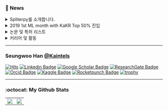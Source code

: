 ### 📢 News

</div>
<details>
  <summary>Spliterpy를 소개합니다.</summary>

  ## Spliterpy를 소개합니다.

  <div align=center>
  
  ![img](./img/spliterpy_logo.png)
  
  [![DOI](https://zenodo.org/badge/doi/10.5281/zenodo.4475970.svg)](http://dx.doi.org/10.5281/zenodo.4475970)
  
  학부생때 제작한 것으로 CSV 파일을 특정 지점마다 각각 잘라 저장하는 프로그램을 Pandas와 PySide2를 이용하여 제작 후 [itch.io](https://kaintels.itch.io/spliterpy)에 무료배포하였습니다.
  [[Source code Link]](https://github.com/Kaintels/spliterpy)
  
</div>
</details>



</div>
<details>
  <summary>2019 1st ML month with KaKR Top 50% 진입</summary>

  ## 🏆 2019 1st ML month with KaKR Top 50% 진입

  <div align=center>
  
  캐글 코리아가 주관하고, 구글 코리아에서 후원한 제1회 캐글 코리아 대회에서 상위 50% 이내에 포함되어 소정의 상품을 받았습니다.
  [[Leaderboard 확인 (**153rd** of 349)]](https://www.kaggle.com/c/2019-1st-ml-month-with-kakr/leaderboard)
  
</div>
</details>


</div>
<details>
  <summary>논문 및 특허 리스트</summary>

  ## ✒ Article
  
  - [G. Kim, Y. S. Hariyani, S. Han, H. Lee, R. Sohn, and C. Park, “Optimization of Deep Neural Networks for Heartrate Estimation from Face Video Stream to Implement Smart Health-City,” The Journal of Korean Institute of Communications and Information Sciences, vol. 45, no. 12, pp. 2220–2228, 2020.](https://doi.org/10.7840/kics.2020.45.12.2220)
  - [C. Lee, W. Lee, S. Han, and C. Park, “ECG-Based Arrhythmia Detection SNN Algorithm Using STDP and Spike Inference for Smart Health City,” The Journal of Korean Institute of Communications and Information Sciences, vol. 45, no. 12, pp. 2193–2201, 2020.](https://doi.org/10.7840/kics.2020.45.12.2193)
  - [S. Han, W. Lee, H. Eom, J. Kim, C. Park, "Detection of Arrhythmia using 1D Convolution Neural Network with LSTM Model", IEIE Transactions on Smart Processing & Computing 9 (4), 261-265, 2020](https://doi.org/10.5573/IEIESPC.2020.9.4.261)
  - [H. Eom, D. Lee, S. Han, Y.S. Hariyani, Y. Lim, I. Sohn, K. Park, C. Park, "End-To-End Deep Learning Architecture for Continuous Blood Pressure Estimation Using Attention Mechanism", Sensors 20 (8), 2338, 2020](https://doi.org/10.3390/s20082338)

  ## ☕ Conference
  - 홍길，김제완，유제욱，한승우，이상준，조병옥，전주성, "꿀벌 군집 최적화와 강화학습을 활용한 방화벽 로그 분석을 위한 특징 선택 연구", 한국통신학회 학술대회논문집, 921-922, 2021
  - [S. Han, H. Eom, J. Kim, C. Park, "Optimal DNN architecture search using Bayesian Optimization Hyperband for arrhythmia detection", The 2020 IEEE Wireless Power Transfer Conference, 2020](https://doi.org/10.1109/WPTC48563.2020.9295590)
  - [유현수， 한승우， 박철수, "단일채널 수면뇌파 분석을 위한 컨볼루션 신경망 모델 최적화", 대한전자공학회 학술대회, 1205-1208, 2020](https://www.dbpia.co.kr/Journal/articleDetail?nodeId=NODE10448123)
  - H. Eom, D. Lee, S. Han, K. Park, C. Park, "Blood Pressure Estimation Using Deep Learning based on Attention Mechanism", Engineering in Circadian Rhythm and Ubiquitous Healthcare (Uhealthcare), 2020
  - S. Baek, S. Han, J. Lee, W. Lee, C. Park, "Arrhythmia Classification Using 1D-2D Conversion", Engineering in Circadian Rhythm and Ubiquitous Healthcare (Uhealthcare), 2020
  - 한승우，엄희상，박철수, "End-to-End 딥러닝 기반 부정맥 분류 연구", 대한의용생체공학회 학술대회, 2020
  - 엄희상，한승우，이동석，박광석，박철수, "Attention 메커니즘을 활용한 CNN-BiGRU 기반 수축기 혈압 추정", 대한의용생체공학회 학술대회, 2020
  - H. Eom, S. Han, D. Lee, K. Park, C. Park, "Blood Pressure Estimation Based on Convolutional Neural Network using ECG, PPG and BCG", International Engineering in Medicine and Biology Conference, 2020
  - H. Eom, S. Han, K. Park, C. Park, "Data-Driven End-to-End Deep Learning Architecture for Long-Term Blood Pressure Estimation", International Engineering in Medicine and Biology Conference, 2020
  - 한승우，엄희상，조태흠，박광석，박철수, "심전도와 맥파를 이용한 강화학습 기반 혈압 추정 알고리즘", 대한의용생체공학회 학술대회, 2020
  - 엄희상，한승우，박광석，이동석，박철수, "심전도, 맥파 및 심탄도를 이용한 딥러닝 기반 혈압 추정", 대한의용생체공학회 학술대회, 2020
  - [한승우，엄희상，박광석，이동석，박철수, "심전도와 맥파를 이용한 딥러닝 기반 실시간 혈압 추정 연구", 한국통신학회 학술대회논문집, 984-985, 2020](http://www.dbpia.co.kr/Journal/articleDetail?nodeId=NODE08003641)

  ## ✍ Preprint
  - [Han, S., Hong, G., Kim, J., Yu, J., Lee, S., Cho, B., & Jeon, J. (2021, February 22). Optimal feature selection research for firewall log analysis using Bee Swarm Optimization with Reinforcement Learning.](https://doi.org/10.31224/osf.io/pm3hy)
  
  
  ## 📑 Patent
  - 박철수，엄희상，한승우，율리순하리야니, "사용자의 혈압을 추정하기 위한 장치 및 방법", KR Patent App. 10-2019-0179386, 2020
  - [박철수，유호영，조만희，한승우, "랜덤 소수 생성 방법 및 그를 위한 장치", Grant of KR Patent. 10-2217-9280000, 2020](https://doi.org/10.8080/1020190087871)
  - [박철수，이희준，여민수，한승우, "사용자의 집중도를 판단하는 방법 및 이를 위한 웨어러블 디바이스", KR Patent App. 10-2018-0060627, 2019](https://doi.org/10.8080/1020180060627) 

</div>
</details>

</div>
<details>
  <summary>커리어 및 활동</summary>

  ## 🔭 Career

  - 삼육대학교 카메카트로닉스학과 공학사 (2019. 02.)
  - 광운대학교 지능정보시스템 임베디드SW공학과 [](http://bcml.kw.ac.kr/) (2021. 02.)
  - [주식회사 두두아이티](http://www.duduit.co.kr/) 소프트웨어 엔지니어 입사 (2020. 12. ~)
  
  ## 👯 Activity
  
  - Samsung Convergence Software Course Tutor
  - 삼육대학교 창업기업 [땡큐쏘마치](https://made-in.co.kr/) 머신러닝 멘토
  - 자작자동차 동아리 [Team Mad for Speed](https://www.facebook.com/teammfs) 자율주행자동차 및 패턴인식 멘토
  - [machine-learning](https://github.com/teddylee777/machine-learning) Github repo 기여자 
  - [awesome-activity](https://github.com/FKgk/awesome-activity) Github repo 기여자
  
  ## 🌱 Interest & Research Area
  
  - **Machine Learning**
    - Deep Reinforcement Learning
    - Meta Learning
    - Automated Learning
  - **Neural Network**
    - Graph Neural Network
    - Spiking Neural Network
    - Generative Adversarial Network
    - AutoEncoder
  - **Application**
    - Natural Language Processing
    - Recommender System
    - Fuzzy System
    - Biometrics
    - Anomaly detection
  - **Genetic Algorithms and Optimization**
    - [Bee Swarm Optimization](https://doi.org/10.31224/osf.io/pm3hy)
    - Grey Wolf Optimizer
    - Monkey King Evolution
    - [Bayesian and Hyperband](https://doi.org/10.1109/WPTC48563.2020.9295590)

</div>
</details>

---------------

### Seungwoo Han [@Kaintels](https://kaintels.github.io/)

[![Hits](https://hits.seeyoufarm.com/api/count/incr/badge.svg?url=https%3A%2F%2Fgithub.com%2FKaintels)](https://hits.seeyoufarm.com)
[![Linkedin Badge](https://img.shields.io/badge/-LinkedIn-blue?style=flat-square&logo=Linkedin&logoColor=white&link=https://www.linkedin.com/in/swhan/)](https://www.linkedin.com/in/swhan/)
[![Google Scholar Badge](https://img.shields.io/badge/-Scholar-4285f4?style=flat-square&logo=google-scholar&logoColor=white&link=https://scholar.google.com/citations?user=NWbfyKYAAAAJ&hl)](https://scholar.google.com/citations?user=NWbfyKYAAAAJ&hl)
[![ResearchGate Badge](https://img.shields.io/badge/-ResearchGate-c14438?style=flat-square&logo=researchgate&logoColor=white&color=00CCBB)](https://www.researchgate.net/profile/Seungwoo_Han8)
[![Orcid Badge](https://img.shields.io/badge/-Orcid-c14438?style=flat-square&logo=orcid&logoColor=white&color=A6CE39)](https://orcid.org/0000-0003-1834-076X)
[![Kaggle Badge](https://img.shields.io/badge/-Kaggle-20BEFF?style=flat-square&logo=Kaggle&logoColor=white&link=https://www.kaggle.com/kaintels/)](https://www.kaggle.com/kaintels)
[![Rocketpunch Badge](https://img.shields.io/badge/-Rocketpunch-5149ad?logoWidth=15&logoColor=white&link=https://www.rocketpunch.com/@swoohan)](https://www.rocketpunch.com/@swoohan) 
[![trophy](https://github-profile-trophy.vercel.app/?username=Kaintels&margin-w=50&no-frame=true)](https://github.com/ryo-ma/github-profile-trophy)

---------------
### :octocat: My Github Stats

<!--
[![Covenant github stats](https://github-readme-stats.vercel.app/api?username=Kaintels&theme=vue&show_icons=true&hide=stars)](https://github.com/anuraghazra/github-readme-stats)
[![Top Langs](https://github-readme-stats.vercel.app/api/top-langs/?username=Kaintels&layout=compact)](https://github.com/anuraghazra/github-readme-stats)
-->

<table id="stats"><tr><td valign="top" width="50%">
<img src="https://github-readme-stats.vercel.app/api?username=Kaintels&show_icons=true&count_private=true&hide_border=true" align="left" style="width: 100%" />
</td>
<td valign="top" width="50%">
<img src="https://github-readme-stats.vercel.app/api/top-langs/?username=Kaintels&hide_border=true&layout=compact&hide=jupyter%20notebook,HTML&langs_count=8" align="left" style="width: 100%" />
</td></tr>
</table>  

